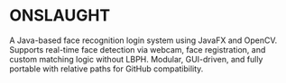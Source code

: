 # ONSLAUGHT
A Java-based face recognition login system using JavaFX and OpenCV. Supports real-time face detection via webcam, face registration, and custom matching logic without LBPH. Modular, GUI-driven, and fully portable with relative paths for GitHub compatibility.

